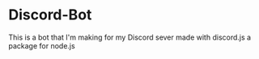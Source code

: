 # Discord-Bot
This is a bot that I'm making for my Discord sever made with discord.js a package for node.js
